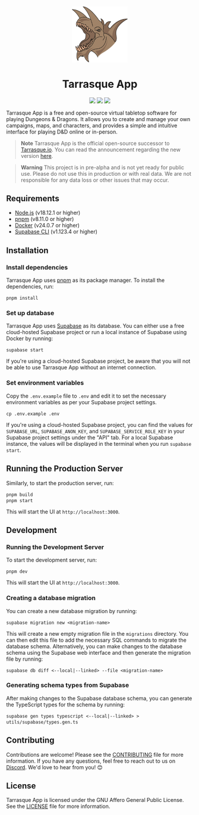 <p align="center">
  <a href="https://tarrasque.app">
    <img src="public/images/logo.svg" width="150" />
  </a>

  <h1 align="center">Tarrasque App</h1>
</p>

<p align="center">
  <img src="https://img.shields.io/github/package-json/version/tarrasqueapp/tarrasqueapp" />
  <img src="https://img.shields.io/github/actions/workflow/status/tarrasqueapp/tarrasqueapp/deploy-sandbox.yaml" />
  <img src="https://img.shields.io/github/license/tarrasqueapp/tarrasqueapp" />
</p>

Tarrasque App is a free and open-source virtual tabletop software for playing Dungeons & Dragons. It allows you to create and manage your own campaigns, maps, and characters, and provides a simple and intuitive interface for playing D&D online or in-person.

> **Note**
> Tarrasque App is the official open-source successor to [Tarrasque.io](https://tarrasque.io). You can read the announcement regarding the new version [here](https://announcekit.app/tarrasque.io/changelog/tarrasque.io-is-going-open-source-3IZhu).

> **Warning**
> This project is in pre-alpha and is not yet ready for public use. Please do not use this in production or with real data. We are not responsible for any data loss or other issues that may occur.

## Requirements

- [Node.js](https://nodejs.org/en/) (v18.12.1 or higher)
- [pnpm](https://pnpm.io/) (v8.11.0 or higher)
- [Docker](https://www.docker.com/) (v24.0.7 or higher)
- [Supabase CLI](https://supabase.com/docs/guides/cli/getting-started?platform=macos) (v1.123.4 or higher)

## Installation

### Install dependencies

Tarrasque App uses [pnpm](https://pnpm.io/) as its package manager. To install the dependencies, run:

    pnpm install

### Set up database

Tarrasque App uses [Supabase](https://supabase.com/) as its database. You can either use a free cloud-hosted Supabase project or run a local instance of Supabase using Docker by running:

    supabase start

If you're using a cloud-hosted Supabase project, be aware that you will not be able to use Tarrasque App without an internet connection.

### Set environment variables

Copy the `.env.example` file to `.env` and edit it to set the necessary environment variables as per your Supabase project settings.

    cp .env.example .env

If you're using a cloud-hosted Supabase project, you can find the values for `SUPABASE_URL`, `SUPABASE_ANON_KEY`, and `SUPABASE_SERVICE_ROLE_KEY` in your Supabase project settings under the "API" tab. For a local Supabase instance, the values will be displayed in the terminal when you run `supabase start`.

## Running the Production Server

Similarly, to start the production server, run:

    pnpm build
    pnpm start

This will start the UI at `http://localhost:3000`.

## Development

### Running the Development Server

To start the development server, run:

    pnpm dev

This will start the UI at `http://localhost:3000`.

### Creating a database migration

You can create a new database migration by running:

    supabase migration new <migration-name>

This will create a new empty migration file in the `migrations` directory. You can then edit this file to add the necessary SQL commands to migrate the database schema. Alternatively, you can make changes to the database schema using the Supabase web interface and then generate the migration file by running:

    supabase db diff <--local|--linked> --file <migration-name>

### Generating schema types from Supabase

After making changes to the Supabase database schema, you can generate the TypeScript types for the schema by running:

    supabase gen types typescript <--local|--linked> > utils/supabase/types.gen.ts

## Contributing

Contributions are welcome! Please see the [CONTRIBUTING](CONTRIBUTING.md) file for more information. If you have any questions, feel free to reach out to us on [Discord](https://tarrasque.app/discord). We'd love to hear from you! 😊

## License

Tarrasque App is licensed under the GNU Affero General Public License. See the [LICENSE](LICENSE) file for more information.

